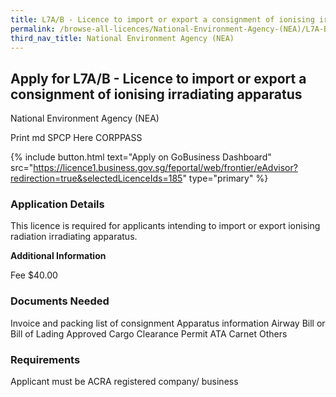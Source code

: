```yaml
---
title: L7A/B - Licence to import or export a consignment of ionising irradiating apparatus
permalink: /browse-all-licences/National-Environment-Agency-(NEA)/L7A-B---Licence-to-import-or-export-a-consignment-of-ionising-irradiating-apparatus
third_nav_title: National Environment Agency (NEA)
---
```


## Apply for L7A/B - Licence to import or export a consignment of ionising irradiating apparatus

National Environment Agency (NEA)

Print md SPCP Here CORPPASS

{% include button.html text="Apply on GoBusiness Dashboard" src="https://licence1.business.gov.sg/feportal/web/frontier/eAdvisor?redirection=true&selectedLicenceIds=185" type="primary" %}

### Application Details

<p>This licence is required for applicants intending to import or export ionising radiation irradiating apparatus.</p>

**Additional Information**

Fee
$40.00

### Documents Needed

Invoice and packing list of consignment
Apparatus information
Airway Bill or Bill of Lading
Approved Cargo Clearance Permit
ATA Carnet
Others

### Requirements

Applicant must be ACRA registered company/ business

